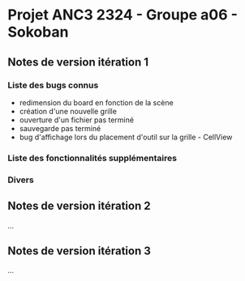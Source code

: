 # Projet ANC3 2324 - Groupe a06 - Sokoban

## Notes de version itération 1

### Liste des bugs connus

* redimension du board en fonction de la scène
* création d'une nouvelle grille
* ouverture d'un fichier pas terminé
* sauvegarde pas terminé
* bug d'affichage lors du placement d'outil sur la grille - CellView

### Liste des fonctionnalités supplémentaires

### Divers

## Notes de version itération 2

...

## Notes de version itération 3

...